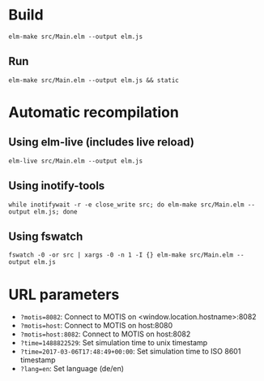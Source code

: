 # Build

    elm-make src/Main.elm --output elm.js

## Run

    elm-make src/Main.elm --output elm.js && static


# Automatic recompilation

## Using elm-live (includes live reload)

    elm-live src/Main.elm --output elm.js

## Using inotify-tools

    while inotifywait -r -e close_write src; do elm-make src/Main.elm --output elm.js; done

## Using fswatch

    fswatch -0 -or src | xargs -0 -n 1 -I {} elm-make src/Main.elm --output elm.js



# URL parameters

* `?motis=8082`: Connect to MOTIS on <window.location.hostname>:8082
* `?motis=host`: Connect to MOTIS on host:8080
* `?motis=host:8082`: Connect to MOTIS on host:8082
* `?time=1488822529`: Set simulation time to unix timestamp
* `?time=2017-03-06T17:48:49+00:00`: Set simulation time to ISO 8601 timestamp
* `?lang=en`: Set language (de/en)

